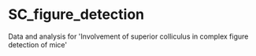 # SC_figure_detection
Data and analysis for 'Involvement of superior colliculus in complex figure detection of mice'

